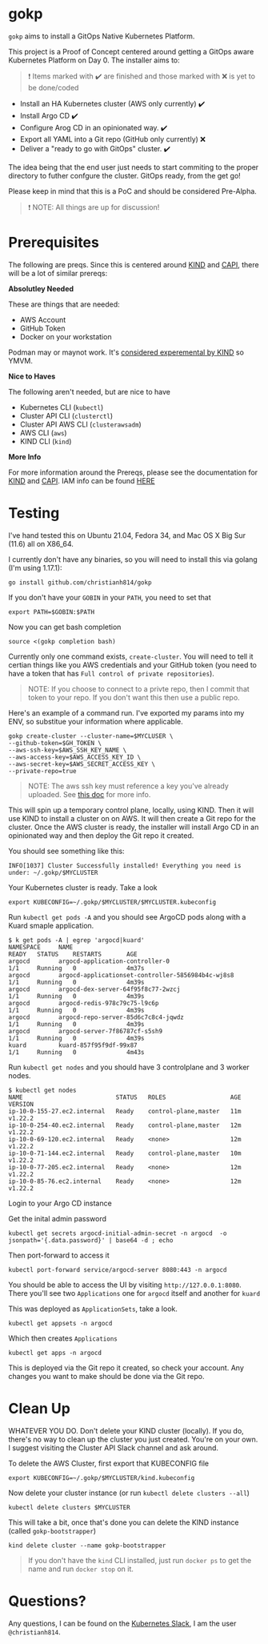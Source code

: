# gokp
`gokp` aims to install a GitOps Native Kubernetes Platform.

This project is a Proof of Concept centered around getting a GitOps
aware Kubernetes Platform on Day 0. The installer aims to:

>:heavy_exclamation_mark: Items marked with :heavy_check_mark: are finished and those marked with :x: is yet to be done/coded

* Install an HA Kubernetes cluster (AWS only currently) :heavy_check_mark:
* Install Argo CD :heavy_check_mark:
* Configure Arog CD in an opinionated way. :heavy_check_mark:
* Export all YAML into a Git repo (GitHub only currently) :x:
* Deliver a "ready to go with GitOps" cluster. :heavy_check_mark:

The idea being that the end user just needs to start commiting to the
proper directory to futher confgure the cluster. GitOps ready, from the
get go!

Please keep in mind that this is a PoC and should be considered Pre-Alpha.

> :heavy_exclamation_mark: NOTE: All things are up for discussion!

# Prerequisites

The following are preqs. Since this is centered around [KIND](https://kind.sigs.k8s.io/) and [CAPI](https://cluster-api.sigs.k8s.io/), there will be a lot of similar prereqs:

__Absolutley Needed__

These are things that are needed:

* AWS Account
* GitHub Token
* Docker on your workstation

Podman may or maynot work. It's [considered experemental by KIND](https://kind.sigs.k8s.io/docs/user/rootless/#creating-a-kind-cluster-with-rootless-podman) so YMVM.


__Nice to Haves__

The following aren't needed, but are nice to have

* Kubernetes CLI (`kubectl`)
* Cluster API CLI (`clusterctl`)
* Cluster API AWS CLI (`clusterawsadm`)
* AWS CLI (`aws`)
* KIND CLI (`kind`)

__More Info__

For more information around the Prereqs, please see the documentation for [KIND](https://kind.sigs.k8s.io/) and [CAPI](https://cluster-api.sigs.k8s.io/). IAM info can be found [HERE](https://cluster-api-aws.sigs.k8s.io/topics/iam-permissions.html#ec2-provisioned-kubernetes-clusters)

# Testing

I've hand tested this on Ubuntu 21.04, Fedora 34, and Mac OS X Big Sur (11.6) all on X86_64.

I currently don't have any binaries, so you will need to install this via golang (I'm using 1.17.1):

```shell
go install github.com/christianh814/gokp
```

If you don't have your `GOBIN` in your `PATH`, you need to set that

```shell
export PATH=$GOBIN:$PATH
```

Now you can get bash completion

```shell
source <(gokp completion bash)
```

Currently only one command exists, `create-cluster`. You will need to
tell it certian things like you AWS credentials and your GitHub token (you
need to have a token that has `Full control of private repositories`).

> NOTE: If you choose to connect to a privte repo, then I commit that
> token to your repo. If you don't want this then use a public repo.

Here's an example of a command run. I've exported my params into my ENV, so substitue your information where applicable.

```shell
gokp create-cluster --cluster-name=$MYCLUSER \
--github-token=$GH_TOKEN \
--aws-ssh-key=$AWS_SSH_KEY_NAME \
--aws-access-key=$AWS_ACCESS_KEY_ID \
--aws-secret-key=$AWS_SECRET_ACCESS_KEY \
--private-repo=true
```

> NOTE: The aws ssh key must reference a key you've already uploaded. See [this doc](https://awscli.amazonaws.com/v2/documentation/api/latest/reference/ec2/import-key-pair.html) for more info.

This will spin up a temporary control plane, locally, using KIND. Then it will use KIND to install a cluster on on AWS. It will then create a Git repo for the cluster. Once the AWS cluster is ready, the installer will install Argo CD in an opinionated way and then deploy the Git repo it created.

You should see something like this:

```shell
INFO[1037] Cluster Successfully installed! Everything you need is under: ~/.gokp/$MYCLUSTER
```

Your Kubernetes cluster is ready. Take a look 

```shell
export KUBECONFIG=~/.gokp/$MYCLUSTER/$MYCLUSTER.kubeconfig
```

Run `kubectl get pods -A` and you should see ArgoCD pods along with a Kuard smaple application.

```
$ k get pods -A | egrep 'argocd|kuard'
NAMESPACE     NAME                                                  READY   STATUS    RESTARTS       AGE
argocd        argocd-application-controller-0                       1/1     Running   0              4m37s
argocd        argocd-applicationset-controller-5856984b4c-wj8s8     1/1     Running   0              4m39s
argocd        argocd-dex-server-64f95f8c77-2wzcj                    1/1     Running   0              4m39s
argocd        argocd-redis-978c79c75-l9c6p                          1/1     Running   0              4m39s
argocd        argocd-repo-server-85d6c7c8c4-jqwdz                   1/1     Running   0              4m39s
argocd        argocd-server-7f86787cf-s5sh9                         1/1     Running   0              4m39s
kuard         kuard-857f95f9df-99x87                                1/1     Running   0              4m43s
```

Run `kubectl get nodes` and you should have 3 controlplane and 3 worker nodes.

```
$ kubectl get nodes
NAME                          STATUS   ROLES                  AGE   VERSION
ip-10-0-155-27.ec2.internal   Ready    control-plane,master   11m   v1.22.2
ip-10-0-254-40.ec2.internal   Ready    control-plane,master   12m   v1.22.2
ip-10-0-69-120.ec2.internal   Ready    <none>                 12m   v1.22.2
ip-10-0-71-144.ec2.internal   Ready    control-plane,master   10m   v1.22.2
ip-10-0-77-205.ec2.internal   Ready    <none>                 12m   v1.22.2
ip-10-0-85-76.ec2.internal    Ready    <none>                 12m   v1.22.2
```

Login to your Argo CD instance

Get the inital admin password

```shell
kubectl get secrets argocd-initial-admin-secret -n argocd  -o jsonpath='{.data.password}' | base64 -d ; echo
```

Then port-forward to access it

```shell
kubectl port-forward service/argocd-server 8080:443 -n argocd
```

You should be able to access the UI by visiting `http://127.0.0.1:8080`. There you'll see two `Applications` one for `argocd` itself and another for `kuard`

This was deployed as `ApplicationSets`, take a look.

```shell
kubectl get appsets -n argocd
```

Which then creates `Applications`

```shell
kubectl get apps -n argocd
```

This is deployed via the Git repo it created, so check your account. Any changes you want to make should be done via the Git repo.

# Clean Up

WHATEVER YOU DO. Don't delete your KIND cluster (locally). If you do, there's no way to clean up the cluster you just created. You're on your own. I suggest visiting the Cluster API Slack channel and ask around.

To delete the AWS Cluster, first export that KUBECONFIG file

```shell
export KUBECONFIG=~/.gokp/$MYCLUSTER/kind.kubeconfig
```

Now delete your cluster instance (or run `kubectl delete clusters --all`)

```shell
kubectl delete clusters $MYCLUSTER
```

This will take a bit, once that's done you can delete the KIND instance (called `gokp-bootstrapper`)

```shell
kind delete cluster --name gokp-bootstrapper
```

> If you don't have the `kind` CLI installed, just run `docker ps` to get the name and run `docker stop` on it.

# Questions?

Any questions, I can be found on the [Kubernetes Slack](https://slack.k8s.io/), I am the user `@christianh814`.
